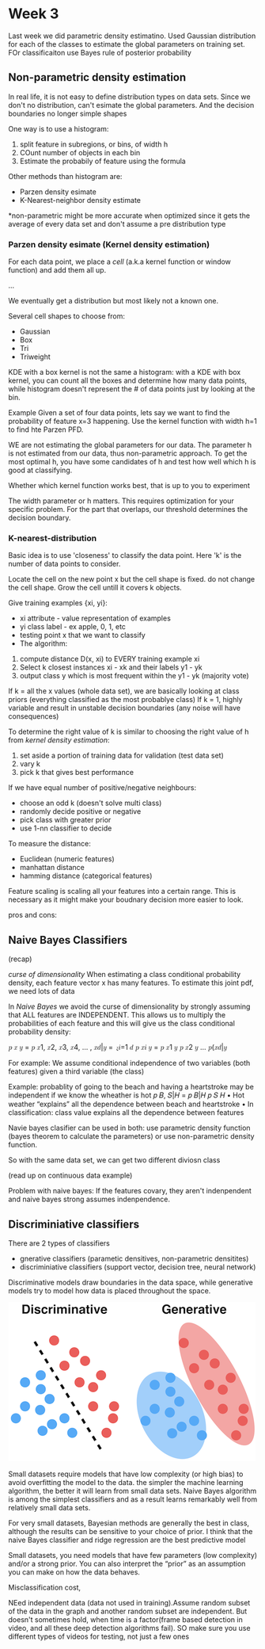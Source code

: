 # Week 3
Last week we did parametric density estimatino. Used Gaussian distribution for each of the classes to estimate the global parameters on training set. FOr classificaiton use Bayes rule of posterior probability

## Non-parametric density estimation
In real life, it is not easy to define distribution types on data sets. Since we don't no distribution, can't esimate the global parameters. And the decision boundaries no longer simple shapes

One way is to use a histogram:
1. split feature in subregions, or bins, of width h
2. COunt number of objects in each bin
3. Estimate the probabily of feature using the formula

Other methods than histogram are:
- Parzen density esimate
- K-Nearest-neighbor density estimate

*non-parametric might be more accurate when optimized since it gets the average of every data set and don't assume a pre distribution type

### Parzen density esimate (Kernel density estimation)
For each data point, we place a *cell* (a.k.a kernel function or window function) and add them all up. 

...

We eventually get a distribution but most likely not a known one. 

Several cell shapes to choose from:

- Gaussian
- Box
- Tri
- Triweight

KDE with a box kernel is not the same a histogram: with a KDE with box kernel, you can count all the boxes and determine how many data points, while histogram doesn't represent the # of data points just by looking at the bin.

Example
Given a set of four data points, lets say we want to find the probability of feature x=3 happening. Use the kernel function with width h=1 to find hte Parzen PFD.

WE are not estimating the global parameters for our data. The parameter h is not estimated from our data, thus non-parametric approach. To get the most optimal h, you have some candidates of h and test how well which h is good at classifying.

Whether which kernel function works best, that is up to you to experiment

The width parameter or h matters. This requires optimization for your specific problem. 
For the part that overlaps, our threshold determines the decision boundary.


### K-nearest-distribution
Basic idea is to use 'closeness' to classify the data point. Here 'k' is the number of data points to consider.

Locate the cell on the new point x but the cell shape is fixed. do not change the cell shape. Grow the cell untill it covers k objects.

Give training examples {xi, yi}:
- xi attribute - value representation of examples
- yi class label - ex apple, 0, 1, etc
- testing point x that we want to classify
- The algorithm:
1. compute distance D(x, xi) to EVERY training example xi
2. Select k closest instances xi - xk and their labels y1 - yk
3. output class y which is most frequent within the y1 - yk (majority vote)

If k = all the x values (whole data set), we are basically looking at class priors (everything classified as the most probablye class)
If k = 1, highly variable and result in unstable decision boundaries (any noise will have consequences)

To determine the right value of k is similar to choosing the right value of h from *kernel density estimation*:
1. set aside a portion of training data for validation (test data set)
2. vary k
3. pick k that gives best performance

If we have equal number of positive/negative neighbours:
- choose an odd k (doesn't solve multi class)
- randomly decide positive or negative
- pick class with greater prior
- use 1-nn classifier to decide

To measure the distance:
- Euclidean (numeric features)
- manhattan distance
- hamming distance (categorical features)

Feature scaling is scaling all your features into a certain range. This is necessary as it might make your boudnary decision more easier to look.

pros and cons:

## Naive Bayes Classifiers

(recap)

*curse of dimensionality*
When estimating a class conditional probability density, each feature vector x has many features. To estimate this joint pdf, we need lots of data

In *Naive Bayes* we avoid the curse of dimensionality by strongly assuming that ALL features are INDEPENDENT. This allows us to multiply the probabilities of each feature and this will give us the class conditional probability density:

𝑝 𝑥 𝑦 = 𝑝 𝑥1, 𝑥2, 𝑥3, 𝑥4, ... , 𝑥𝑑|𝑦 = ෑ𝑖=1
𝑑
𝑝 𝑥𝑖 𝑦
= 𝑝 𝑥1 𝑦 𝑝 𝑥2 𝑦 ... 𝑝(𝑥𝑑|𝑦

For example:
We assume conditional independence of two variables (both features) given a third variable (the class)

Example: probablity of going to the beach and having a heartstroke may be
independent if we know the wheather is hot
𝑝 𝐵, 𝑆|𝐻 = 𝑝 𝐵|𝐻 𝑝 𝑆 𝐻
• Hot weather “explains” all the dependence between beach and heartstroke
• In classification: class value explains all the dependence between features

Navie bayes clasifier can be used in both: use parametric density function (bayes theorem to calculate the parameters) or use non-parametric density function. 

So with the same data set, we can get two different diviosn class

(read up on continuous data example)

Problem with naive bayes:
If the features covary, they aren't indenpendent and naive bayes strong assumes indenpendence.

## Discriminiative classifiers
There are 2 types of classifiers
- gnerative classifiers (parametic densitives, non-parametric densitites)
- discriminiative classifiers (support vector, decision tree, neural network)

Discriminative models draw boundaries in the data space, while generative models try to model how data is placed throughout the space.

![Image](../../images/discrminiatve_generative.png)

Small datasets require models that have low complexity (or high bias) to avoid overfitting the model to the data. the simpler the machine learning algorithm, the better it will learn from small data sets. Naive Bayes algorithm is among the simplest classifiers and as a result learns remarkably well from relatively small data sets. 

For very small datasets, Bayesian methods are generally the best in class, although the results can be sensitive to your choice of prior. I think that the naive Bayes classifier and ridge regression are the best predictive model

Small datasets, you need models that have few parameters (low complexity) and/or a strong prior. You can also interpret the “prior” as an assumption you can make on how the data behaves.

Misclassification cost, 


NEed independent data (data not used in training).Assume random subset of the data in the graph and another random subset are independent. But doesn't sometimes hold, when time is a factor(frame based detection in video, and all these deep detection algorithms fail). SO make sure you use different types of videos for testing, not just a few ones